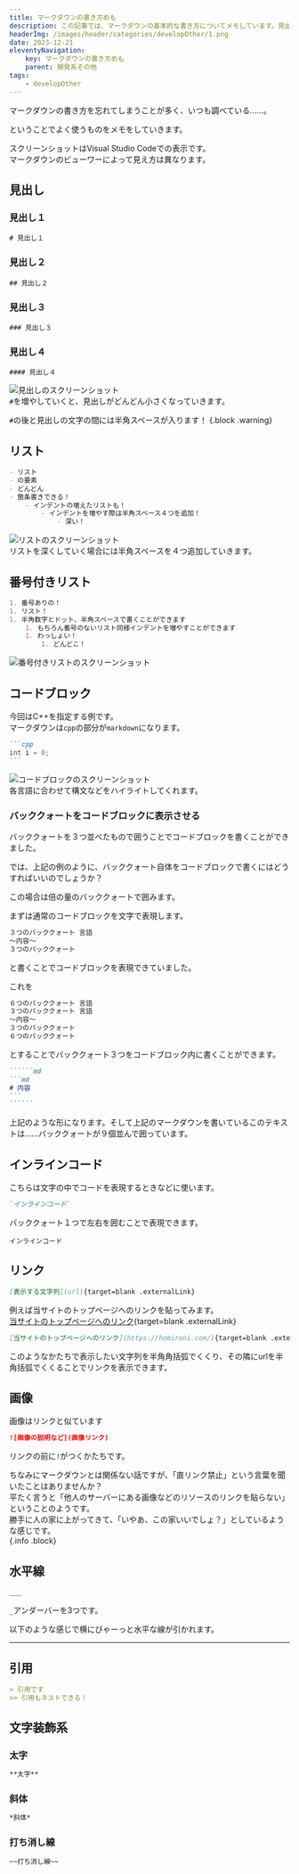 ```yaml
---
title: マークダウンの書き方めも
description: この記事では、マークダウンの基本的な書き方についてメモしています。見出しやリスト、コードブロック、リンク、画像などの記法を具体的な例と共に紹介し、よく使用するマークダウンを紹介しています。
headerImg: /images/header/categories/developOther/1.png
date: 2023-12-21
eleventyNavigation:
    key: マークダウンの書き方めも
    parent: 開発系その他
tags:
    - developOther
---
```


マークダウンの書き方を忘れてしまうことが多く、いつも調べている……。

ということでよく使うものをメモをしていきます。

スクリーンショットはVisual Studio Codeでの表示です。  
マークダウンのビューワーによって見え方は異なります。  

## 見出し
### 見出し１

```text
# 見出し１
```

### 見出し２

```text
## 見出し２
```

### 見出し３

```text
### 見出し３
```

### 見出し４

```text
#### 見出し４
```
![見出しのスクリーンショット](/images/articleImages/categories/developOther/1/markdownMidasi.png)  
`#`を増やしていくと、見出しがどんどん小さくなっていきます。  

`#`の後と見出しの文字の間には半角スペースが入ります！
{.block .warning}  

## リスト

```md
- リスト
- の要素
- どんどん
- 箇条書きできる！
    - インデントの増えたリストも！
        - インデントを増やす際は半角スペース４つを追加！
            - 深い！
```

![リストのスクリーンショット](/images/articleImages/categories/developOther/1/markdownList.png)  
リストを深くしていく場合には半角スペースを４つ追加していきます。
## 番号付きリスト

```md
1. 番号ありの！
1. リスト！
1. 半角数字とドット、半角スペースで書くことができます
    1. もちろん番号のないリスト同様インデントを増やすことができます
    1. わっしょい！
        1. どんどこ！
```

![番号付きリストのスクリーンショット](/images/articleImages/categories/developOther/1/markdownListWithNumber.png)  

## コードブロック
今回はC++を指定する例です。  
マークダウンは`cpp`の部分が`markdown`になります。  

``````md
```cpp
int i = 0;
```
``````  

![コードブロックのスクリーンショット](/images/articleImages/categories/developOther/1/markdownCodeBlock.png)  
各言語に合わせて構文などをハイライトしてくれます。  

### バッククォートをコードブロックに表示させる
バッククォートを３つ並べたもので囲うことでコードブロックを書くことができました。  

では、上記の例のように、バッククォート自体をコードブロックで書くにはどうすればいいのでしょうか？  

この場合は倍の量のバッククォートで囲みます。  

まずは通常のコードブロックを文字で表現します。  

```md
３つのバッククォート 言語
～内容～
３つのバッククォート
```
と書くことでコードブロックを表現できていました。  

これを

```md
６つのバッククォート 言語
３つのバッククォート 言語
～内容～
３つのバッククォート
６つのバッククォート
```
とすることでバッククォート３つをコードブロック内に書くことができます。  

`````````md
``````md
```md
# 内容
```
``````
`````````

上記のような形になります。そして上記のマークダウンを書いているこのテキストは……バッククォートが９個並んで囲っています。
## インラインコード
こちらは文字の中でコードを表現するときなどに使います。  

```md
`インラインコード`
```
バッククォート１つで左右を囲むことで表現できます。

`インラインコード`

## リンク

```md 
[表示する文字列](url){target=blank .externalLink}
```

例えば当サイトのトップページへのリンクを貼ってみます。  
[当サイトのトップページへのリンク](https://homironi.com/){target=blank .externalLink}

```md 
[当サイトのトップページへのリンク](https://homironi.com/){target=blank .externalLink}
```
このようなかたちで表示したい文字列を半角角括弧でくくり、その隣にurlを半角括弧でくくることでリンクを表示できます。

## 画像
画像はリンクと似ています

```md
![画像の説明など](画像リンク)
```

リンクの前に`!`がつくかたちです。

ちなみにマークダウンとは関係ない話ですが、「直リンク禁止」という言葉を聞いたことはありませんか？  
平たく言うと「他人のサーバーにある画像などのリソースのリンクを貼らない」ということのようです。  
勝手に人の家に上がってきて、「いやあ、この家いいでしょ？」としているような感じです。  
{.info .block}

## 水平線

```md
___
```

`_`アンダーバーを3つです。

以下のような感じで横にびゃーっと水平な線が引かれます。

___

## 引用

```md
> 引用です
>> 引用もネストできる！
```

## 文字装飾系
### 太字

```md
**太字**
```

### 斜体

```md
*斜体*
```

### 打ち消し線

```md
~~打ち消し線~~
```

